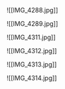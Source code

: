 ![[IMG_4288.jpg]]

![[IMG_4289.jpg]]

![[IMG_4311.jpg]]

![[IMG_4312.jpg]]

![[IMG_4313.jpg]]

![[IMG_4314.jpg]]